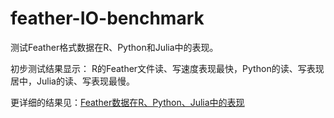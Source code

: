 # feather-IO-benchmark
测试Feather格式数据在R、Python和Julia中的表现。

初步测试结果显示：
R的Feather文件读、写速度表现最快，Python的读、写表现居中，Julia的读、写表现最慢。

更详细的结果见：[Feather数据在R、Python、Julia中的表现](https://zhuanlan.zhihu.com/p/26593498)
